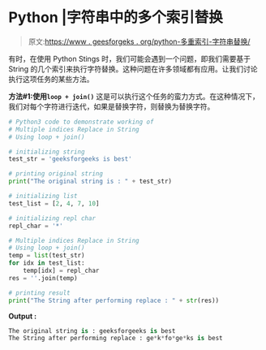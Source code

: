 # Python |字符串中的多个索引替换

> 原文:[https://www . geesforgeks . org/python-多重索引-字符串替换/](https://www.geeksforgeeks.org/python-multiple-indices-replace-in-string/)

有时，在使用 Python Stings 时，我们可能会遇到一个问题，即我们需要基于 String 的几个索引来执行字符替换。这种问题在许多领域都有应用。让我们讨论执行这项任务的某些方法。

**方法#1:使用`loop + join()`**
这是可以执行这个任务的蛮力方式。在这种情况下，我们对每个字符进行迭代，如果是替换字符，则替换为替换字符。

```py
# Python3 code to demonstrate working of 
# Multiple indices Replace in String
# Using loop + join()

# initializing string
test_str = 'geeksforgeeks is best'

# printing original string
print("The original string is : " + test_str)

# initializing list 
test_list = [2, 4, 7, 10]

# initializing repl char
repl_char = '*'

# Multiple indices Replace in String
# Using loop + join()
temp = list(test_str)
for idx in test_list:
    temp[idx] = repl_char
res = ''.join(temp)

# printing result 
print("The String after performing replace : " + str(res)) 
```

**Output :**

```py
The original string is : geeksforgeeks is best
The String after performing replace : ge*k*fo*ge*ks is best

```